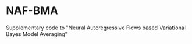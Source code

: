 # NAF-BMA
Supplementary code to "Neural Autoregressive Flows based Variational Bayes Model Averaging"
